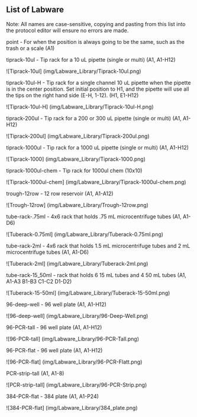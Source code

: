 ## List of Labware

Note:  All names are case-sensitive, copying and pasting from this list into the protocol editor will ensure no errors are made.

point - For when the position is always going to be the same, such as the trash or a scale
(A1)

tiprack-10ul - Tip rack for a 10 uL pipette (single or multi)
(A1, A1-H12)

![Tiprack-10ul] (img/Labware_Library/Tiprack-10ul.png)

tiprack-10ul-H - Tip rack for a single channel 10 uL pipette when the pipette is in the center position.  Set initial position to H1, and the pipette will use all the tips on the right hand side (E-H, 1-12).
(H1, E1-H12)

![Tiprack-10ul-H] (img/Labware_Library/Tiprack-10ul-H.png)

tiprack-200ul - Tip rack for a 200 or 300 uL pipette (single or multi)
(A1, A1-H12)

![Tiprack-200ul] (img/Labware_Library/Tiprack-200ul.png)

tiprack-1000ul - Tip rack for a 1000 uL pipette (single or multi)
(A1, A1-H12)

![Tiprack-1000] (img/Labware_Library/Tiprack-1000.png)

tiprack-1000ul-chem - Tip rack for 1000ul chem 
(10x10)

![Tiprack-1000ul-chem] (img/Labware_Library/Tiprack-1000ul-chem.png)

trough-12row - 12 row reservoir
(A1, A1-A12)

![Trough-12row] (img/Labware_Library/Trough-12row.png)

tube-rack-.75ml - 4x6 rack that holds .75 mL microcentrifuge tubes
(A1, A1-D6)

![Tuberack-0.75ml] (img/Labware_Library/Tuberack-0.75ml.png)

tube-rack-2ml - 4x6 rack that holds 1.5 mL microcentrifuge tubes and 2 mL microcentrifuge tubes
(A1, A1-D6)

![Tuberack-2ml] (img/Labware_Library/Tuberack-2ml.png)

tube-rack-15_50ml - rack that holds 6 15 mL tubes and 4 50 mL tubes
(A1, A1-A3 B1-B3 C1-C2 D1-D2)

![Tuberack-15-50ml] (img/Labware_Library/Tuberack-15-50ml.png)

96-deep-well - 96 well plate
(A1, A1-H12)

![96-deep-well] (img/Labware_Library/96-Deep-Well.png)

96-PCR-tall - 96 well plate
(A1, A1-H12)

![96-PCR-tall] (img/Labware_Library/96-PCR-Tall.png)

96-PCR-flat - 96 well plate
(A1, A1-H12)

![96-PCR-flat] (img/Labware_Library/96-PCR-Flatt.png)

PCR-strip-tall
(A1, A1-8)

![PCR-strip-tall] (img/Labware_Library/96-PCR-Strip.png)

384-PCR-flat - 384 plate
(A1, A1-P24)

![384-PCR-flat] (img/Labware_Library/384_plate.png)

